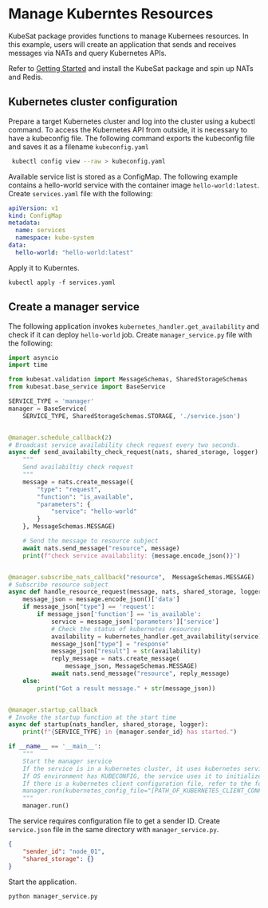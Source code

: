 # Manage Kuberntes Resources

KubeSat package provides functions to manage Kubernees resources. In this example, users will create an application that sends and receives messages via NATs and query Kubernetes APIs. 

Refer to [Getting Started](getting-started.md) and install the KubeSat package and spin up NATs and Redis.

## Kubernetes cluster configuration

Prepare a target Kubernetes cluster and log into the cluster using a kubectl command. 
To access the Kubernetes API from outside, it is necessary to have a kubeconfig file. The following command exports the kubeconfig file and saves it as a filename `kubeconfig.yaml`

```sh
 kubectl config view --raw > kubeconfig.yaml
```

Available service list is stored as a ConfigMap. The following example contains a hello-world service with the container image `hello-world:latest`. Create `services.yaml` file with the following: 

```yaml
apiVersion: v1
kind: ConfigMap
metadata:
  name: services
  namespace: kube-system
data:
  hello-world: "hello-world:latest"
```

Apply it to Kuberntes.

```
kubectl apply -f services.yaml
```


## Create a manager service
 
The following application invokes `kubernetes_handler.get_availability` and check if it can deploy `hello-world` job. Create `manager_service.py` file with the following:

```python
import asyncio
import time

from kubesat.validation import MessageSchemas, SharedStorageSchemas
from kubesat.base_service import BaseService

SERVICE_TYPE = 'manager'
manager = BaseService(
    SERVICE_TYPE, SharedStorageSchemas.STORAGE, './service.json')


@manager.schedule_callback(2)
# Broadcast service availability check request every two seconds.
async def send_availabilty_check_request(nats, shared_storage, logger):
    """
    Send availabiltiy check request
    """
    message = nats.create_message({
        "type": "request",
        "function": "is_available",
        "parameters": {
            "service": "hello-world"
        }
    }, MessageSchemas.MESSAGE)

    # Send the message to resource subject
    await nats.send_message("resource", message)
    print(f"check service availability: {message.encode_json()}")


@manager.subscribe_nats_callback("resource",  MessageSchemas.MESSAGE)
# Subscribe resource subject
async def handle_resource_request(message, nats, shared_storage, logger, kubernetes_handler):
    message_json = message.encode_json()['data']
    if message_json["type"] == 'request':
        if message_json['function'] == 'is_available':
            service = message_json['parameters']['service']
            # Check the status of kubernetes resources
            availability = kubernetes_handler.get_availability(service)
            message_json["type"] = "response"
            message_json["result"] = str(availability)
            reply_message = nats.create_message(
                message_json, MessageSchemas.MESSAGE)
            await nats.send_message("resource", reply_message)
    else:
        print("Got a result message." + str(message_json))


@manager.startup_callback
# Invoke the startup function at the start time
async def startup(nats_handler, shared_storage, logger):
    print(f"{SERVICE_TYPE} in {manager.sender_id} has started.")

if __name__ == '__main__':
    """
    Start the manager service
    If the service is in a kubernetes cluster, it uses kubernetes service account provided by the cluster
    If OS environment has KUBECONFIG, the service uses it to initialize the kubernetes handler
    If there is a kubernetes client configuration file, refer to the following example:
    manager.run(kubernetes_config_file="[PATH_OF_KUBERNETES_CLIENT_CONFIGURATION_FILE")
    """
    manager.run()

```

The service requires configuration file to get a sender ID. Create `service.json` file in the same directory with `manager_service.py`. 

```json
{
    "sender_id": "node_01",
    "shared_storage": {}
}
```

Start the application. 

```sh
python manager_service.py
```